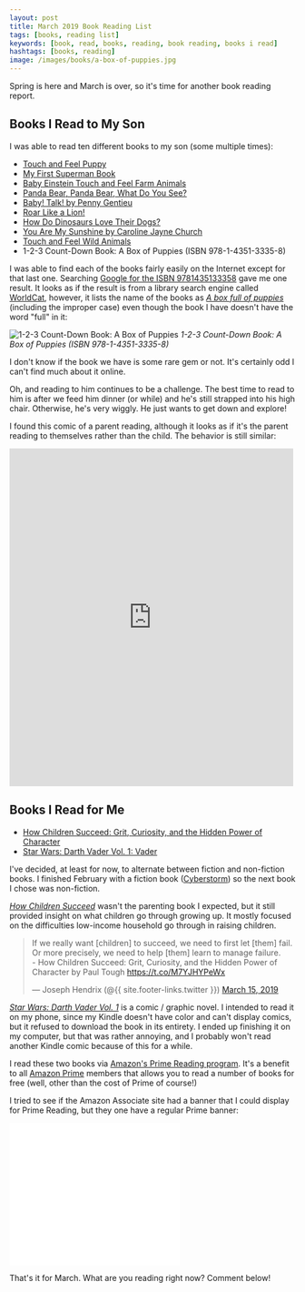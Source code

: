 ```yaml
---
layout: post
title: March 2019 Book Reading List
tags: [books, reading list]
keywords: [book, read, books, reading, book reading, books i read]
hashtags: [books, reading]
image: /images/books/a-box-of-puppies.jpg
---
```


Spring is here and March is over, so it's time for another book reading report.

## Books I Read to My Son

I was able to read ten different books to my son (some multiple times):

* [Touch and Feel Puppy](https://affiliates.abebooks.com/c/2462910/77416/2029?u=https://www.abebooks.com/products/isbn/9780789439918/22638871484)
* [My First Superman Book](https://affiliates.abebooks.com/c/2462910/77416/2029?u=https://www.abebooks.com/products/isbn/9781935703006/30237999841)
* [Baby Einstein Touch and Feel Farm Animals](https://affiliates.abebooks.com/c/2462910/77416/2029?u=https://www.abebooks.com/products/isbn/9781423109815/30063960857)
* [Panda Bear, Panda Bear, What Do You See?](https://affiliates.abebooks.com/c/2462910/77416/2029?u=https://www.abebooks.com/products/isbn/9780805017588/30255599838)
* [Baby! Talk! by Penny Gentieu](https://affiliates.abebooks.com/c/2462910/77416/2029?u=https://www.abebooks.com/products/isbn/9780517800799/22842170368)
* [Roar Like a Lion!](https://affiliates.abebooks.com/c/2462910/77416/2029?u=https://www.abebooks.com/products/isbn/9781780656045/22825545805)
* [How Do Dinosaurs Love Their Dogs?](https://affiliates.abebooks.com/c/2462910/77416/2029?u=https://www.abebooks.com/products/isbn/9780545153522/30220052626)
* [You Are My Sunshine by Caroline Jayne Church](https://affiliates.abebooks.com/c/2462910/77416/2029?u=https://www.abebooks.com/products/isbn/9780545075527/30241824738)
* [Touch and Feel Wild Animals](https://affiliates.abebooks.com/c/2462910/77416/2029?u=https://www.abebooks.com/products/isbn/9780789429186/22638871479)
* 1-2-3 Count-Down Book: A Box of Puppies (ISBN 978-1-4351-3335-8)

I was able to find each of the books fairly easily on the Internet except for that last one. Searching [Google for the ISBN 9781435133358](https://www.google.com/search?q=9781435133358) gave me one result. It looks as if the result is from a library search engine called [WorldCat](https://web.archive.org/web/20190918123516/http://boysen.berry.edu/), however, it lists the name of the books as *[A box full of puppies](https://web.archive.org/web/20190407010230/http://boysen.berry.edu/title/box-full-of-puppies/oclc/773365455)* (including the improper case) even though the book I have doesn't have the word "full" in it:

![1-2-3 Count-Down Book: A Box of Puppies](/images/books/a-box-of-puppies.jpg)
*1-2-3 Count-Down Book: A Box of Puppies (ISBN 978-1-4351-3335-8)*

I don't know if the book we have is some rare gem or not. It's certainly odd I can't find much about it online.

Oh, and reading to him continues to be a challenge. The best time to read to him is after we feed him dinner (or while) and he's still strapped into his high chair. Otherwise, he's very wiggly. He just wants to get down and explore!

I found this comic of a parent reading, although it looks as if it's the parent reading to themselves rather than the child. The behavior is still similar:

<iframe src="https://www.facebook.com/plugins/post.php?href=https%3A%2F%2Fwww.facebook.com%2Fincidentalcomics%2Fposts%2F2240707099319652&width=500" width="500" height="594" style="border:none;overflow:hidden" scrolling="no" frameborder="0" allowTransparency="true" allow="encrypted-media"></iframe>

## Books I Read for Me

* [How Children Succeed: Grit, Curiosity, and the Hidden Power of Character](https://www.amazon.com/How-Children-Succeed-Curiosity-Character-ebook/dp/B0070ZLZ1G/?tag=hendrixjoseph-20)
* [Star Wars: Darth Vader Vol. 1: Vader](https://www.amazon.com/Star-Wars-Darth-Vader-2015-2016-ebook/dp/B0153WYYOM/?tag=hendrixjoseph-20)

I've decided, at least for now, to alternate between fiction and non-fiction books. I finished February with a fiction book ([Cyberstorm](https://www.amazon.com/CyberStorm-Matthew-Mather-ebook/dp/B00BT4QRHG/?tag=hendrixjoseph-20)) so the next book I chose was non-fiction.

*[How Children Succeed](https://www.amazon.com/How-Children-Succeed-Curiosity-Character-ebook/dp/B0070ZLZ1G/?tag=hendrixjoseph-20)* wasn't the parenting book I expected, but it still provided insight on what children go through growing up. It mostly focused on the difficulties low-income household go through in raising children.

<blockquote class="twitter-tweet" data-lang="en"><p lang="en" dir="ltr">If we really want [children] to succeed, we need to first let [them] fail. Or more precisely, we need to help [them] learn to manage failure.<br>- How Children Succeed: Grit, Curiosity, and the Hidden Power of Character by Paul Tough <a href="https://t.co/M7YJHYPeWx">https://t.co/M7YJHYPeWx</a></p>&mdash; Joseph Hendrix (@{{ site.footer-links.twitter }}) <a href="https://twitter.com/{{ site.footer-links.twitter }}/status/1106598016021073920?ref_src=twsrc%5Etfw">March 15, 2019</a></blockquote>
<script async src="https://platform.twitter.com/widgets.js" charset="utf-8"></script>

*[Star Wars: Darth Vader Vol. 1](https://www.amazon.com/Star-Wars-Darth-Vader-2015-2016-ebook/dp/B0153WYYOM/?tag=hendrixjoseph-20)* is a comic / graphic novel. I intended to read it on my phone, since my Kindle doesn't have color and can't display comics, but it refused to download the book in its entirety. I ended up finishing it on my computer, but that was rather annoying, and I probably won't read another Kindle comic because of this for a while.

I read these two books via [Amazon's Prime Reading program](https://www.amazon.com/kindle-dbs/hz/bookshelf/prime/?tag=hendrixjoseph-20). It's a benefit to all [Amazon Prime](https://www.amazon.com/amazonprime?tag=hendrixjoseph-20) members that allows you to read a number of books for free (well, other than the cost of Prime of course!)

I tried to see if the Amazon Associate site had a banner that I could display for Prime Reading, but they one have a regular Prime banner:

<iframe src="//rcm-na.amazon-adsystem.com/e/cm?o=1&p=12&l=ur1&category=primemain&banner=028WNSXDMC6H5YDNCB82&f=ifr&lc=pf4&linkID=3053c9d1316ec94f0336a3b7f9266cb8&t=hendrixjoseph-20&tracking_id=hendrixjoseph-20" width="300" height="250" scrolling="no" border="0" marginwidth="0" style="border:none;" frameborder="0"></iframe>

That's it for March. What are you reading right now? Comment below!

